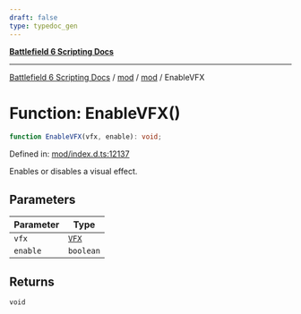 ```yaml
---
draft: false
type: typedoc_gen
---
```


[**Battlefield 6 Scripting Docs**](../../../_index.md)

***

[Battlefield 6 Scripting Docs](../../../_index.md) / [mod](../../_index.md) / [mod](../_index.md) / EnableVFX

# Function: EnableVFX()

```ts
function EnableVFX(vfx, enable): void;
```

Defined in: [mod/index.d.ts:12137](https://github.com/battlefield-portal-community/portal-docs/blob/6d87e21c5922a3efb03c634dbe98e5fe6e797672/generators/santiago/mod/index.d.ts#L12137)

Enables or disables a visual effect.

## Parameters

| Parameter | Type |
| ------ | ------ |
| `vfx` | [`VFX`](../VFX/_index.md) |
| `enable` | `boolean` |

## Returns

`void`
